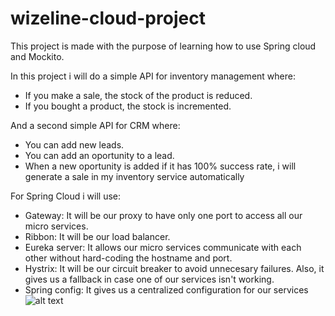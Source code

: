 # wizeline-cloud-project
This project is made with the purpose of learning how to use Spring cloud and Mockito.

In this project i will do a simple API for inventory management where:
  - If you make a sale, the stock of the product is reduced.
  - If you bought a product, the stock is incremented.

And a second simple API for CRM where:
  - You can add new leads.
  - You can add an oportunity to a lead.
  - When a new oportunity is added if it has 100% success rate, i will generate a sale in my inventory service automatically

For Spring Cloud i will use:
  - Gateway: It will be our proxy to have only one port to access all our micro services.
  - Ribbon: It will be our load balancer.
  - Eureka server: It allows our micro services communicate with each other without hard-coding the hostname and port.
  - Hystrix: It will be our circuit breaker to avoid unnecesary failures. Also, it gives us a fallback in case one of our services isn't working.
  - Spring config: It gives us a centralized configuration for our services
![alt text](https://spring.io/images/cloud-diagram-dark-b902fd07e60945a9a8930ca01f86bdf3.svg)

